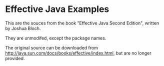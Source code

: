 # Effective Java Examples

This are the souces from the book "Effective Java Second Edition", written by Joshua Bloch.

They are unmodifed, except the package names.

The original source can be downloaded from http://java.sun.com/docs/books/effective/index.html, but are no longer provided.


